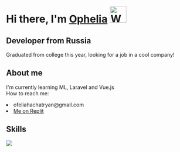 # Hi there, I'm [Ophelia](https://github.com/ofao) <img src="https://raw.githubusercontent.com/Tarikul-Islam-Anik/Animated-Fluent-Emojis/master/Emojis/Hand%20gestures/Waving%20Hand.png" alt="Waving Hand" width="45" height="45" /></h1>
## Developer from Russia
Graduated from college this year, looking for a job in a cool company!
## About me
I'm currently learning ML, Laravel and Vue.js <br>
How to reach me:
<li>ofeliahachatryan@gmail.com</li>
<li><a href="https://replit.com/@ofao">Me on Replit</a></li>

## Skills

<a href="https://github.com/anuraghazra/github-readme-stats">
    <img src="https://github-readme-stats.vercel.app/api/top-langs/?username=ofao&layout=compact" />
</a>

